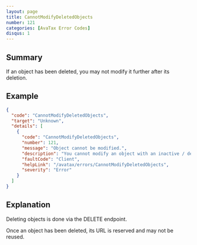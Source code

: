 ```yaml
---
layout: page
title: CannotModifyDeletedObjects
number: 121
categories: [AvaTax Error Codes]
disqus: 1
---
```


## Summary

If an object has been deleted, you may not modify it further after its deletion.

## Example

```json
{
  "code": "CannotModifyDeletedObjects",
  "target": "Unknown",
  "details": [
    {
      "code": "CannotModifyDeletedObjects",
      "number": 121,
      "message": "Object cannot be modified.",
      "description": "You cannot modify an object with an inactive / deleted flag.",
      "faultCode": "Client",
      "helpLink": "/avatax/errors/CannotModifyDeletedObjects",
      "severity": "Error"
    }
  ]
}
```

## Explanation

Deleting objects is done via the DELETE endpoint.  

Once an object has been deleted, its URL is reserved and may not be reused.
